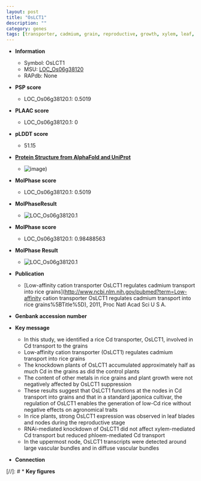 ```yaml
---
layout: post
title: "OsLCT1"
description: ""
category: genes
tags: [transporter, cadmium, grain, reproductive, growth, xylem, leaf, vascular bundle]
---
```


* **Information**  
    + Symbol: OsLCT1  
    + MSU: [LOC_Os06g38120](http://rice.plantbiology.msu.edu/cgi-bin/ORF_infopage.cgi?orf=LOC_Os06g38120)  
    + RAPdb: None  

* **PSP score**  
    + LOC_Os06g38120.1: 0.5019 

* **PLAAC score**  
    + LOC_Os06g38120.1: 0 

* **pLDDT score**
    + 51.15

* **[Protein Structure from AlphaFold and UniProt](https://www.uniprot.org/uniprotkb/C7J3I4/entry#structure)**
    + ![image](https://ricepsp.github.io/images/C/AF-C7J3I4-F1.png))

* **MolPhase score**
    + LOC_Os06g38120.1: 0.5019

* **MolPhaseResult**
    + ![LOC_Os06g38120.1](https://ricepsp.github.io/pictures/LOC_Os06g/LOC_Os06g38120.1.png)

* **MolPhase score**
    + LOC_Os06g38120.1: 0.98488563

* **MolPhase Result**
    + ![LOC_Os06g38120.1](https://304243504.github.io/Pictures/LOC_Os06g/LOC_Os06g38120.1.png)

* **Publication**  
    + [Low-affinity cation transporter OsLCT1 regulates cadmium transport into rice grains](http://www.ncbi.nlm.nih.gov/pubmed?term=Low-affinity cation transporter OsLCT1 regulates cadmium transport into rice grains%5BTitle%5D), 2011, Proc Natl Acad Sci U S A.

* **Genbank accession number**  

* **Key message**  
    + In this study, we identified a rice Cd transporter, OsLCT1, involved in Cd transport to the grains
    + Low-affinity cation transporter (OsLCT1) regulates cadmium transport into rice grains
    + The knockdown plants of OsLCT1 accumulated approximately half as much Cd in the grains as did the control plants
    + The content of other metals in rice grains and plant growth were not negatively affected by OsLCT1 suppression
    + These results suggest that OsLCT1 functions at the nodes in Cd transport into grains and that in a standard japonica cultivar, the regulation of OsLCT1 enables the generation of low-Cd rice without negative effects on agronomical traits
    + In rice plants, strong OsLCT1 expression was observed in leaf blades and nodes during the reproductive stage
    + RNAi-mediated knockdown of OsLCT1 did not affect xylem-mediated Cd transport but reduced phloem-mediated Cd transport
    + In the uppermost node, OsLCT1 transcripts were detected around large vascular bundles and in diffuse vascular bundles

* **Connection**  

[//]: # * **Key figures**  


